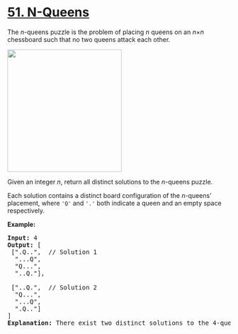 <h1 class="title__20p2"><a href="https://leetcode-cn.com/problems/n-queens/">51. N-Queens</a></h1>

<div class="notranslate"><p>The <em>n</em>-queens puzzle is the problem of placing <em>n</em> queens on an <em>n</em>×<em>n</em> chessboard such that no two queens attack each other.</p>

<p><img style="width: 258px; height: 276px;" src="https://assets.leetcode.com/uploads/2018/10/12/8-queens.png" alt=""></p>

<p>Given an integer <em>n</em>, return all distinct solutions to the <em>n</em>-queens puzzle.</p>

<p>Each solution contains a distinct board configuration of the <em>n</em>-queens' placement, where <code>'Q'</code> and <code>'.'</code> both indicate a queen and an empty space respectively.</p>

<p><strong>Example:</strong></p>

<pre><strong>Input:</strong> 4
<strong>Output:</strong> [
 [".Q..",  // Solution 1
  "...Q",
  "Q...",
  "..Q."],

 ["..Q.",  // Solution 2
  "Q...",
  "...Q",
  ".Q.."]
]
<strong>Explanation:</strong> There exist two distinct solutions to the 4-queens puzzle as shown above.
</pre>
</div>